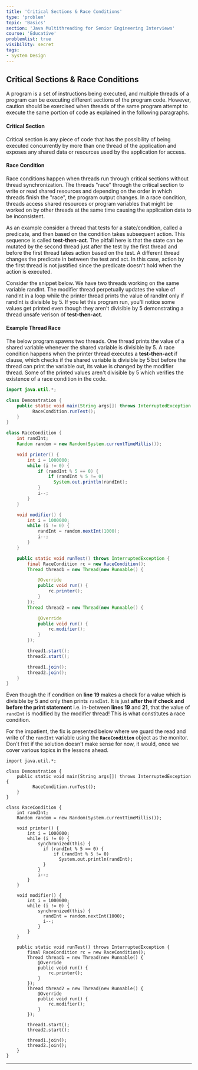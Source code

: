 ```yaml
---
title: 'Critical Sections & Race Conditions'
type: 'problem'
topic: 'Basics'
section: 'Java Multithreading for Senior Engineering Interviews'
course: 'Educative'
problemlist: true
visibility: secret
tags:
- System Design
---
```

## Critical Sections & Race Conditions
A program is a set of instructions being executed, and multiple threads of a program can be executing different sections of the program code. However, caution should be exercised when threads of the same program attempt to execute the same portion of code as explained in the following paragraphs.

#### Critical Section
Critical section is any piece of code that has the possibility of being executed concurrently by more than one thread of the application and exposes any shared data or resources used by the application for access.

#### Race Condition
Race conditions happen when threads run through critical sections without thread synchronization. The threads "race" through the critical section to write or read shared resources and depending on the order in which threads finish the "race", the program output changes. In a race condition, threads access shared resources or program variables that might be worked on by other threads at the same time causing the application data to be inconsistent.

As an example consider a thread that tests for a state/condition, called a predicate, and then based on the condition takes subsequent action. This sequence is called **test-then-act**. The pitfall here is that the state can be mutated by the second thread just after the test by the first thread and before the first thread takes action based on the test. A different thread changes the predicate in between the test and act. In this case, action by the first thread is not justified since the predicate doesn't hold when the action is executed.

Consider the snippet below. We have two threads working on the same variable randInt. The modifier thread perpetually updates the value of randInt in a loop while the printer thread prints the value of randInt only if randInt is divisible by 5. If you let this program run, you'll notice some values get printed even though they aren't divisible by 5 demonstrating a thread unsafe verison of **test-then-act**.

#### Example Thread Race
The below program spawns two threads. One thread prints the value of a shared variable whenever the shared variable is divisible by 5. A race condition happens when the printer thread executes a **test-then-act** if clause, which checks if the shared variable is divisible by 5 but before the thread can print the variable out, its value is changed by the modifier thread. Some of the printed values aren't divisible by 5 which verifies the existence of a race condition in the code.
```java
import java.util.*;

class Demonstration {
    public static void main(String args[]) throws InterruptedException {
          RaceCondition.runTest();
    }
}

class RaceCondition {
    int randInt;
    Random random = new Random(System.currentTimeMillis());

    void printer() {
        int i = 1000000;
        while (i != 0) {
            if (randInt % 5 == 0) {
                if (randInt % 5 != 0)
                  System.out.println(randInt);
            }
            i--;
        }
    }

    void modifier() {
        int i = 1000000;
        while (i != 0) {
            randInt = random.nextInt(1000);
            i--;
        }
    }

    public static void runTest() throws InterruptedException {
        final RaceCondition rc = new RaceCondition();
        Thread thread1 = new Thread(new Runnable() {

            @Override
            public void run() {
                rc.printer();
            }
        });
        Thread thread2 = new Thread(new Runnable() {

            @Override
            public void run() {
                rc.modifier();
            }
        });

        thread1.start();
        thread2.start();

        thread1.join();
        thread2.join();
    }
}
```
Even though the if condition on **line 19** makes a check for a value which is divisible by 5 and only then prints `randInt`. It is just **after the if check and before the print statement** i.e. in-between **lines 19** and **21**, that the value of `randInt` is modified by the modifier thread! This is what constitutes a race condition.

For the impatient, the fix is presented below where we guard the read and write of the `randInt` variable using the **`RaceCondition`** object as the monitor. Don't fret if the solution doesn't make sense for now, it would, once we cover various topics in the lessons ahead.
```
import java.util.*;

class Demonstration {
    public static void main(String args[]) throws InterruptedException {
          RaceCondition.runTest();
    }
}

class RaceCondition {
    int randInt;
    Random random = new Random(System.currentTimeMillis());

    void printer() {
        int i = 1000000;
        while (i != 0) {
            synchronized(this) {
              if (randInt % 5 == 0) {
                  if (randInt % 5 != 0)
                    System.out.println(randInt);
              }
            }
            i--;
        }
    }

    void modifier() {
        int i = 1000000;
        while (i != 0) {
            synchronized(this) {
              randInt = random.nextInt(1000);
              i--;
            }
        }
    }

    public static void runTest() throws InterruptedException {
        final RaceCondition rc = new RaceCondition();
        Thread thread1 = new Thread(new Runnable() {
            @Override
            public void run() {
                rc.printer();
            }
        });
        Thread thread2 = new Thread(new Runnable() {
            @Override
            public void run() {
                rc.modifier();
            }
        });

        thread1.start();
        thread2.start();

        thread1.join();
        thread2.join();
    }
}
```


---